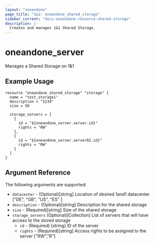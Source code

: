 ```yaml
---
layout: "oneandone"
page_title: "1&1: oneandone_shared_storage"
sidebar_current: "docs-oneandone-resource-shared-storage"
description: |-
  Creates and manages 1&1 Shared Storage.
---
```


# oneandone\_server

Manages a Shared Storage on 1&1

## Example Usage

```hcl
resource "oneandone_shared_storage" "storage" {
  name = "test_storage1"
  description = "1234"
  size = 50

  storage_servers = [
    {
      id = "${oneandone_server.server.id}"
      rights = "RW"
    },
    {
      id = "${oneandone_server.server02.id}"
      rights = "RW"
    }
  ]
}
```

## Argument Reference

The following arguments are supported:

* `datacenter` - (Optional)[string] Location of desired 1and1 datacenter ["DE", "GB", "US", "ES" ]
* `description` - (Optional)[string] Description for the shared storage
* `size` - (Required)[string] Size of the shared storage
* `storage_servers`  (Optional)[Collection] List of servers that will have access to the stored storage
    * `id` - (Required) [string] ID of the server
    * `rights` - (Required)[string] Access rights to be assigned to the server ["RW","R"]
